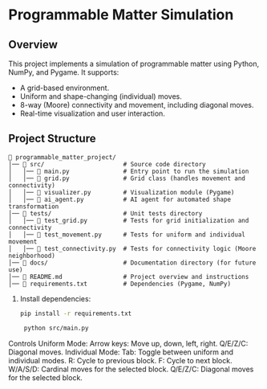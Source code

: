 # Programmable Matter Simulation

## Overview
This project implements a simulation of programmable matter using Python, NumPy, and Pygame. It supports:
- A grid-based environment.
- Uniform and shape-changing (individual) moves.
- 8-way (Moore) connectivity and movement, including diagonal moves.
- Real-time visualization and user interaction.

## Project Structure
```
📂 programmable_matter_project/
│── 📂 src/                      # Source code directory
│   │── 📜 main.py               # Entry point to run the simulation
│   │── 📜 grid.py               # Grid class (handles movement and connectivity)
│   │── 📜 visualizer.py         # Visualization module (Pygame)
│   │── 📜 ai_agent.py           # AI agent for automated shape transformation
│── 📂 tests/                    # Unit tests directory
│   │── 📜 test_grid.py          # Tests for grid initialization and connectivity
│   │── 📜 test_movement.py      # Tests for uniform and individual movement
│   │── 📜 test_connectivity.py  # Tests for connectivity logic (Moore neighborhood)
│── 📂 docs/                     # Documentation directory (for future use)
│── 📜 README.md                 # Project overview and instructions
│── 📜 requirements.txt          # Dependencies (Pygame, NumPy)
```


1. Install dependencies:
   ```bash
   pip install -r requirements.txt
   ```

   ```bash
    python src/main.py
    ```

Controls
Uniform Mode:
Arrow keys: Move up, down, left, right.
Q/E/Z/C: Diagonal moves.
Individual Mode:
Tab: Toggle between uniform and individual modes.
R: Cycle to previous block.
F: Cycle to next block.
W/A/S/D: Cardinal moves for the selected block.
Q/E/Z/C: Diagonal moves for the selected block.





